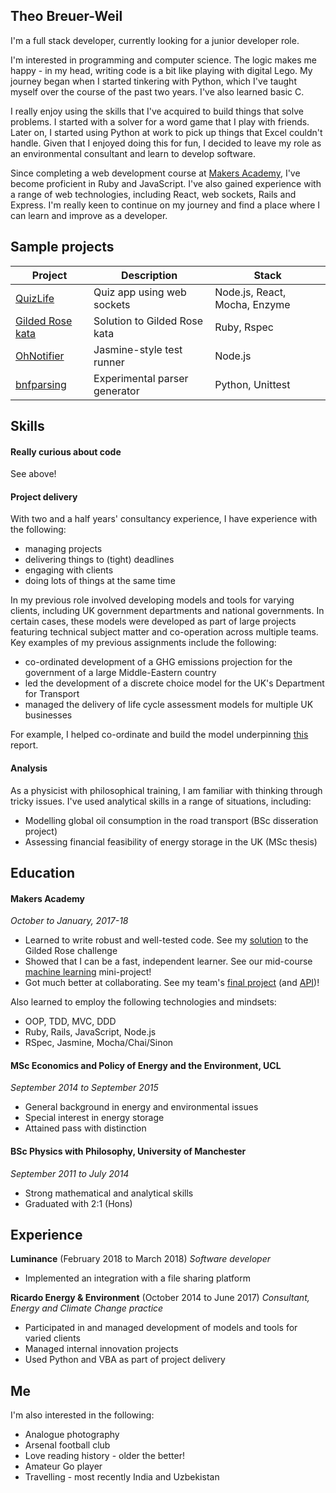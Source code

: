 ## Theo Breuer-Weil

I'm a full stack developer, currently looking for a junior developer role.

I'm interested in programming and computer science. The logic makes me happy - in my head, writing code is a bit like playing with digital Lego. My journey began when I started tinkering with Python, which I've taught myself over the course of the past two years. I've also learned basic C.

I really enjoy using the skills that I've acquired to build things that solve problems. I started with a solver for a word game that I play with friends. Later on, I started using Python at work to pick up things that Excel couldn't handle. Given that I enjoyed doing this for fun, I decided to leave my role as an environmental consultant and learn to develop software.

Since completing a web development course at [Makers Academy](#makers-academy), I've become proficient in Ruby and JavaScript. I've also gained experience with a range of web technologies, including React, web sockets, Rails and Express. I'm really keen to continue on my journey and find a place where I can learn and improve as a developer.

## Sample projects

Project | Description | Stack
--- | --- | ---
[QuizLife](https://github.com/antoniobelmar/Pub-Quiz-App) | Quiz app using web sockets | Node.js, React, Mocha, Enzyme
[Gilded Rose kata](https://github.com/somemarsupials/gilded-rose-ruby) | Solution to Gilded Rose kata | Ruby, Rspec
[OhNotifier](https://github.com/somemarsupials/oh-notifier) | Jasmine-style test runner | Node.js
[bnfparsing](https://github.com/somemarsupials/bnfparsing) | Experimental parser generator | Python, Unittest

## Skills

#### Really curious about code

See above!

#### Project delivery

With two and a half years' consultancy experience, I have experience with the following:

+ managing projects
+ delivering things to (tight) deadlines
+ engaging with clients
+ doing lots of things at the same time

In my previous role involved developing models and tools for varying clients, including UK government departments and national governments. In certain cases, these models were developed as part of large projects featuring technical subject matter and co-operation across multiple teams. Key examples of my previous assignments include the following:

+ co-ordinated development of a GHG emissions projection for the government of a large Middle-Eastern country
+ led the development of a discrete choice model for the UK's Department for Transport
+ managed the delivery of life cycle assessment models for multiple UK businesses

For example, I helped co-ordinate and build the model underpinning [this](http://www4.unfccc.int/ndcregistry/PublishedDocuments/Israel%20First/Israel%20INDC.pdf) report.

#### Analysis

As a physicist with philosophical training, I am familiar with thinking through tricky issues. I've used analytical skills in a range of situations, including:

+ Modelling global oil consumption in the road transport (BSc disseration project)
+ Assessing financial feasibility of energy storage in the UK (MSc thesis)

## Education

#### Makers Academy
*October to January, 2017-18*

- Learned to write robust and well-tested code. See my [solution](https://github.com/somemarsupials/gilded-rose-ruby) to the Gilded Rose challenge
- Showed that I can be a fast, independent learner. See our mid-course [machine learning](https://github.com/somemarsupials/cooking-challenge/graphs/contributors) mini-project!
- Got much better at collaborating. See my team's [final project](https://github.com/antoniobelmar/Pub-Quiz-App) (and [API](https://github.com/antoniobelmar/Pub-Quiz-API))!

Also learned to employ the following technologies and mindsets:
- OOP, TDD, MVC, DDD
- Ruby, Rails, JavaScript, Node.js
- RSpec, Jasmine, Mocha/Chai/Sinon

#### MSc Economics and Policy of Energy and the Environment, UCL
*September 2014 to September 2015*

- General background in energy and environmental issues
- Special interest in energy storage
- Attained pass with distinction

#### BSc Physics with Philosophy, University of Manchester
*September 2011 to July 2014*

- Strong mathematical and analytical skills
- Graduated with 2:1 (Hons)

## Experience

**Luminance** (February 2018 to March 2018)
*Software developer*

- Implemented an integration with a file sharing platform 

**Ricardo Energy & Environment** (October 2014 to June 2017)
*Consultant, Energy and Climate Change practice*

- Participated in and managed development of models and tools for varied clients
- Managed internal innovation projects 
- Used Python and VBA as part of project delivery

## Me

I'm also interested in the following:
- Analogue photography
- Arsenal football club
- Love reading history - older the better!
- Amateur Go player
- Travelling - most recently India and Uzbekistan
